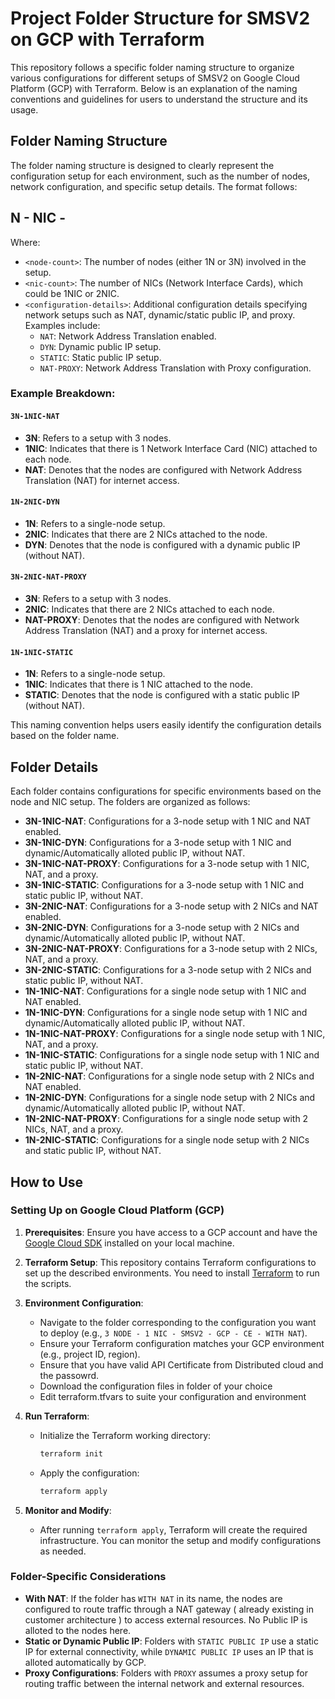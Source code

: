 # Project Folder Structure for SMSV2 on GCP with Terraform

This repository follows a specific folder naming structure to organize various configurations for different setups of SMSV2 on Google Cloud Platform (GCP) with Terraform. Below is an explanation of the naming conventions and guidelines for users to understand the structure and its usage.

## Folder Naming Structure

The folder naming structure is designed to clearly represent the configuration setup for each environment, such as the number of nodes, network configuration, and specific setup details. The format follows:

## <node-count> N - <nic-count> NIC - <configuration-details>

Where:
- `<node-count>`: The number of nodes (either 1N or 3N) involved in the setup.
- `<nic-count>`: The number of NICs (Network Interface Cards), which could be 1NIC or 2NIC.
- `<configuration-details>`: Additional configuration details specifying network setups such as NAT, dynamic/static public IP, and proxy. Examples include:
  - `NAT`: Network Address Translation enabled.
  - `DYN`: Dynamic public IP setup.
  - `STATIC`: Static public IP setup.
  - `NAT-PROXY`: Network Address Translation with Proxy configuration.

### Example Breakdown:

#### `3N-1NIC-NAT`

- **3N**: Refers to a setup with 3 nodes.
- **1NIC**: Indicates that there is 1 Network Interface Card (NIC) attached to each node.
- **NAT**: Denotes that the nodes are configured with Network Address Translation (NAT) for internet access.

#### `1N-2NIC-DYN`

- **1N**: Refers to a single-node setup.
- **2NIC**: Indicates that there are 2 NICs attached to the node.
- **DYN**: Denotes that the node is configured with a dynamic public IP (without NAT).

#### `3N-2NIC-NAT-PROXY`

- **3N**: Refers to a setup with 3 nodes.
- **2NIC**: Indicates that there are 2 NICs attached to each node.
- **NAT-PROXY**: Denotes that the nodes are configured with Network Address Translation (NAT) and a proxy for internet access.

#### `1N-1NIC-STATIC`

- **1N**: Refers to a single-node setup.
- **1NIC**: Indicates that there is 1 NIC attached to the node.
- **STATIC**: Denotes that the node is configured with a static public IP (without NAT).

This naming convention helps users easily identify the configuration details based on the folder name.


## Folder Details

Each folder contains configurations for specific environments based on the node and NIC setup. The folders are organized as follows:

- **3N-1NIC-NAT**: Configurations for a 3-node setup with 1 NIC and NAT enabled.
- **3N-1NIC-DYN**: Configurations for a 3-node setup with 1 NIC and dynamic/Automatically alloted public IP, without NAT.
- **3N-1NIC-NAT-PROXY**: Configurations for a 3-node setup with 1 NIC, NAT, and a proxy.
- **3N-1NIC-STATIC**: Configurations for a 3-node setup with 1 NIC and static public IP, without NAT.
- **3N-2NIC-NAT**: Configurations for a 3-node setup with 2 NICs and NAT enabled.
- **3N-2NIC-DYN**: Configurations for a 3-node setup with 2 NICs and dynamic/Automatically alloted  public IP, without NAT.
- **3N-2NIC-NAT-PROXY**: Configurations for a 3-node setup with 2 NICs, NAT, and a proxy.
- **3N-2NIC-STATIC**: Configurations for a 3-node setup with 2 NICs and static public IP, without NAT.
- **1N-1NIC-NAT**: Configurations for a single node setup with 1 NIC and NAT enabled.
- **1N-1NIC-DYN**: Configurations for a single node setup with 1 NIC and dynamic/Automatically alloted  public IP, without NAT.
- **1N-1NIC-NAT-PROXY**: Configurations for a single node setup with 1 NIC, NAT, and a proxy.
- **1N-1NIC-STATIC**: Configurations for a single node setup with 1 NIC and static public IP, without NAT.
- **1N-2NIC-NAT**: Configurations for a single node setup with 2 NICs and NAT enabled.
- **1N-2NIC-DYN**: Configurations for a single node setup with 2 NICs and dynamic/Automatically alloted  public IP, without NAT.
- **1N-2NIC-NAT-PROXY**: Configurations for a single node setup with 2 NICs, NAT, and a proxy.
- **1N-2NIC-STATIC**: Configurations for a single node setup with 2 NICs and static public IP, without NAT.


## How to Use

### Setting Up on Google Cloud Platform (GCP)

1. **Prerequisites**: Ensure you have access to a GCP account and have the [Google Cloud SDK](https://cloud.google.com/sdk) installed on your local machine.
   
2. **Terraform Setup**: This repository contains Terraform configurations to set up the described environments. You need to install [Terraform](https://www.terraform.io/downloads.html) to run the scripts.

3. **Environment Configuration**:
   - Navigate to the folder corresponding to the configuration you want to deploy (e.g., `3 NODE - 1 NIC - SMSV2 - GCP - CE - WITH NAT`).
   - Ensure your Terraform configuration matches your GCP environment (e.g., project ID, region).
   - Ensure that you have valid API Certificate from Distributed cloud and the passowrd.
   - Download the configuration files in folder of your choice
   - Edit terraform.tfvars to suite your configuration and environment 

4. **Run Terraform**:
   - Initialize the Terraform working directory:
     ```bash
     terraform init
     ```
   - Apply the configuration:
     ```bash
     terraform apply
     ```

5. **Monitor and Modify**:
   - After running `terraform apply`, Terraform will create the required infrastructure. You can monitor the setup and modify configurations as needed.

### Folder-Specific Considerations

- **With NAT**: If the folder has `WITH NAT` in its name, the nodes are configured to route traffic through a NAT gateway ( already existing in customer architecture ) to access external resources. No Public IP is alloted to the nodes here.
- **Static or Dynamic Public IP**: Folders with `STATIC PUBLIC IP` use a static IP for external connectivity, while `DYNAMIC PUBLIC IP` uses an IP that is alloted automatically by GCP.
- **Proxy Configurations**: Folders with `PROXY` assumes a proxy setup for routing traffic between the internal network and external resources.  

